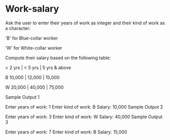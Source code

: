# Work-salary

Ask the user to enter their years of work as integer and their kind of work as a character:

'B' for Blue-collar worker

'W' for White-collar worker


Compute their salary based on the following table:

< 2 yrs | < 5 yrs | 5 yrs & above

B 10,000 | 12,000 | 15,000

W 20,000 | 40,000 | 75,000

Sample Output 1

Enter years of work: 1
Enter kind of work: B
Salary: 10,000
Sample Output 2

Enter years of work: 3
Enter kind of work: W
Salary: 40,000
Sample Output 3

Enter years of work: 7
Enter kind of work: B
Salary: 15,000
